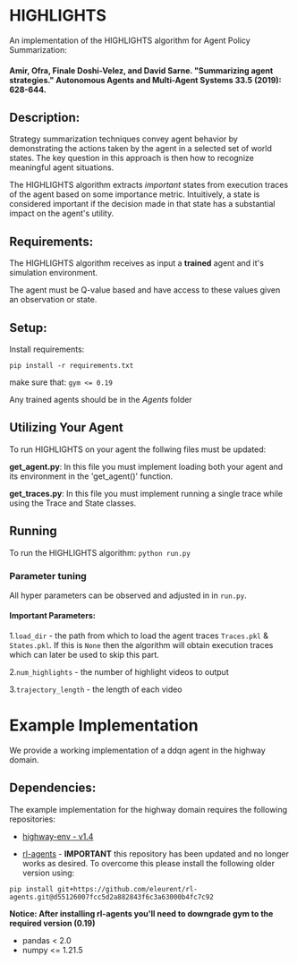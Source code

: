 # HIGHLIGHTS

An implementation of the HIGHLIGHTS algorithm for Agent Policy Summarization: 
#### Amir, Ofra, Finale Doshi-Velez, and David Sarne. "Summarizing agent strategies." Autonomous Agents and Multi-Agent Systems 33.5 (2019): 628-644.

## Description:
Strategy summarization techniques convey agent behavior by demonstrating the actions taken by the agent in a selected set of world states. The key question in this approach is then how to recognize meaningful agent situations.

The HIGHLIGHTS algorithm extracts *important* states from execution traces of the agent based on some importance metric.
Intuitively, a state is considered important if the decision made in that state has a substantial impact on the agent's utility.

## Requirements:

The HIGHLIGHTS algorithm receives as input a **trained** agent and it's simulation environment.

The agent must be Q-value based and have access to these values given an observation or state. 

## Setup:
Install requirements:

`pip install -r requirements.txt`

make sure that: `gym <= 0.19`

Any trained agents should be in the *Agents* folder

## Utilizing Your Agent
To run HIGHLIGHTS on your agent the follwing files must be updated:

**get_agent.py**: In this file you must implement loading both your agent and its environment in the 'get_agent()' function.

**get_traces.py**: In this file you must implement running a single trace while using the Trace and State classes.


## Running
To run the HIGHLIGHTS algorithm: `python run.py`

### Parameter tuning
All hyper parameters can be observed and adjusted in in `run.py`.

#### Important Parameters:

1.`load_dir` - the path from which to load the agent traces `Traces.pkl` & `States.pkl`. If this is `None` then the algorithm will obtain execution traces which can later be used to skip this part.

2.`num_highlights` - the number of highlight videos to output

3.`trajectory_length` - the length of each video

# Example Implementation
We provide a working implementation of a ddqn agent in the highway domain.


## Dependencies:

The example implementation for the highway domain requires the following repositories:

*  [highway-env - v1.4](https://github.com/eleurent/highway-env/tree/v1.4)

*  [rl-agents](https://github.com/eleurent/rl-agents) - **IMPORTANT** this repository has been updated and no longer works as desired. To overcome this please install the following older version using:

`pip install git+https://github.com/eleurent/rl-agents.git@d55126007fcc5d2a882843f6c3a63000b4fc7c92`

**Notice: After installing rl-agents you'll need to downgrade gym to the required version (0.19)**

* pandas < 2.0
* numpy <= 1.21.5  







